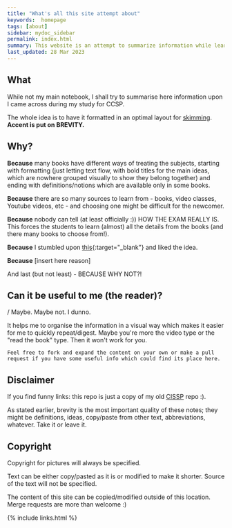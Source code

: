 ```yaml
---
title: "What's all this site attempt about"
keywords:  homepage
tags: [about]
sidebar: mydoc_sidebar
permalink: index.html
summary: This website is an attempt to summarize information while learning for the CCSP exam.
last_updated: 28 Mar 2023
---
```


<!--{% include note.html content="If you're cloning this theme, you're probably writing documentation of some kind. I have a blog on technical writing here called <a alt='technical writing blog' href='http://idratherbewriting.com'>I'd Rather Be Writing</a>. If you'd like to stay updated with the latest trends, best practices, and other methods for writing documentation, consider <a href='https://tinyletter.com/tomjoht'>subscribing</a>. I also have a site on <a href='http://idratherbewriting.com/learnapidoc'>writing API documentation</a>." %}
-->
## What

While not my main notebook, I shall try to summarise here information upon I came across during my study for CCSP. 

The whole idea is to have it formatted in an optimal layout for [skimming](http://www.butte.edu/departments/cas/tipsheets/readingstrategies/skimming_scanning.html). **Accent is put on BREVITY.**


## Why?

**Because** many books have different ways of treating the subjects, starting with formatting (just letting text flow, with bold titles for the main ideas, which are nowhere grouped visually to show they belong together) and ending with definitions/notions which are available only in some books.

**Because** there are so many sources to learn from - books, video classes, Youtube videos, etc - and choosing one might be difficult for the newcomer.

**Because** nobody can tell (at least officially :)) HOW THE EXAM REALLY IS. This forces the students to learn (almost) all the details from the books (and there many books to choose from!).

**Because** I stumbled upon [this](https://simonowens157.gitlab.io/cissp/){:target="_blank"} and liked the idea.

**Because** [insert here reason]

And last (but not least) - BECAUSE WHY NOT?!


## Can it be useful to me (the reader)?
/
Maybe. Maybe not. I dunno.

It helps me to organise the information in a visual way which makes it easier for me to quickly repeat/digest. Maybe you're more the video type or the "read the book" type. Then it won't work for you.

```
Feel free to fork and expand the content on your own or make a pull request if you have some useful info which could find its place here.
```

## Disclaimer

If you find funny links: this repo is just  a copy of my old [CISSP](https://github.io/quaie/cissp) repo :).

As stated earlier, brevity is the most important quality of these notes; they might be definitions, ideas, copy/paste from other text, abbreviations, whatever. Take it or leave it.


## Copyright

Copyright for pictures will always be specified.

Text can be either copy/pasted as it is or modified to make it shorter. Source of the text will not be specified.

The content of this site can be copied/modified outside of this location. Merge requests are more than welcome :)

{% include links.html %}
